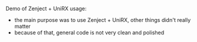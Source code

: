 Demo of Zenject + UniRX usage:
 - the main purpose was to use Zenject + UniRX, other things didn't really matter
 - because of that, general code is not very clean and polished
